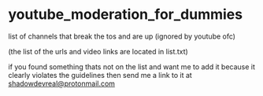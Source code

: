 # youtube_moderation_for_dummies
list of channels that break the tos and are up (ignored by youtube ofc)

(the list of the urls and video links are located in list.txt)

if you found something thats not on the list and want me to add it because it clearly violates the guidelines then send me a link to it at shadowdevreal@protonmail.com
